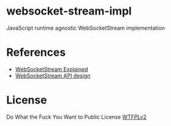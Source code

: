 # websocket-stream-impl
JavaScript runtime agnostic WebSocketStream implementation

# References

- [WebSocketStream Explained](https://github.com/ricea/websocketstream-explainer)
- [WebSocketStream API design](https://docs.google.com/document/d/1La1ehXw76HP6n1uUeks-WJGFgAnpX2tCjKts7QFJ57Y/edit?pli=1&tab=t.0#heading=h.qyzhypmbt4hn)

# License
Do What the Fuck You Want to Public License [WTFPLv2](http://www.wtfpl.net/about/)

